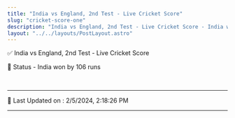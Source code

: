 ```yaml
---
title: "India vs England, 2nd Test - Live Cricket Score"
slug: "cricket-score-one"
description: "India vs England, 2nd Test - Live Cricket Score - India won by 106 runs."
layout: "../../layouts/PostLayout.astro"
--- 
```


✅ India vs England, 2nd Test - Live Cricket Score

📑 Status - India won by 106 runs

<br />

***

📝 Last Updated on : 2/5/2024, 2:18:26 PM

***

